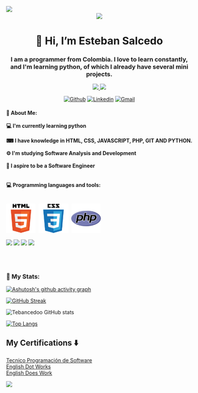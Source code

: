<img src="https://komarev.com/ghpvc/?username=Tebancedoo&color=blueviolet">

<div id="header" align="center"> 	
  <img src="https://github.com/Tebancedoo/Presentation-gif/blob/main/Presentacion%20de%20github.gif" height="400"/>
	
 <!-- <img src="https://user-images.githubusercontent.com/115185706/200709967-084638c8-d7ed-451e-96af-493642995250.gif" width="200"/>-->
  <h1>
    👋 Hi, I’m Esteban Salcedo
  </h1>
  <h3> 
    I am a programmer from Colombia. I love to learn constantly, and I'm learning python, of which I already have several mini projects.
  </h3>
</div>
<div id="badgest" align="center">
  <a href="https://codepen.io/Tebancedoo">
    <img width="90" src="https://user-images.githubusercontent.com/115185706/209584192-bc992b6e-b89e-40af-8842-86a60f317ba6.png">
  </a>
   <a href="https://replit.com/@Tebancedoo1">
    <img width="80" src="https://user-images.githubusercontent.com/115185706/209584111-24ed5aa5-512e-48fa-b557-dc721a3c4da4.png">
  </a>
	
[![Github](https://img.shields.io/badge/-Github-000?style=flat&logo=Github&logoColor=white)](https://github.com/Tebancedoo)
[![Linkedin](https://img.shields.io/badge/-LinkedIn-blue?style=flat&logo=Linkedin&logoColor=white)](https://www.linkedin.com/in/esteban-salcedo-perez-413133211/)
[![Gmail](https://img.shields.io/badge/-Gmail-c14438?style=flat&logo=Gmail&logoColor=white)](mailto:estebansalcedo211@gmail.com)
</div>

  <h4>
    👀 About Me:
  <br>
  <br>
   💻 I'm currently learning python
  <br>
  <br>
  ⌨ I have knowledge in HTML, CSS, JAVASCRIPT, PHP, GIT AND PYTHON.
  <br>
  <br>
  ⚙ I'm studying Software Analysis and Development
  <br>
  <br>
  🔩 I aspire to be a Software Engineer
  <br>
  <br>
  <br>
  <div align="left"
       
  #### :computer: Programming languages and tools: 
  <div>
  <br>
    <img src="https://github.com/devicons/devicon/blob/master/icons/html5/html5-original-wordmark.svg" title="Html" alt="html" width="80" height="80"/>&nbsp;
    <img src="https://github.com/devicons/devicon/blob/master/icons/css3/css3-original-wordmark.svg" title="Css" alt="Css" width="80" height="80"/>&nbsp;
     <img src="https://github.com/devicons/devicon/blob/master/icons/php/php-original.svg" title="Php" alt="Php" width="80" height="80"/>&nbsp;
  </div>
  </div>
 
<p>	
<code><img width="10%" src="https://www.vectorlogo.zone/logos/git-scm/git-scm-ar21.svg"></code>
<code><a href="https://www.python.org/" target="_blank"><img height="50" src="https://www.vectorlogo.zone/logos/python/python-ar21.svg"></a></code>
<code><a href="https://www.javascript.com/" target="_blank"><img height="50" src="https://www.vectorlogo.zone/logos/javascript/javascript-ar21.svg"></a></code>
<code><a href="https://jupyter.org/" target="_blank"><img height="45" src="https://www.vectorlogo.zone/logos/jupyter/jupyter-ar21.svg"></a></code>
</p>

  <br>
  <br>
  <h3> 🏦 My Stats: </h3>
  
  [![Ashutosh's github activity graph](https://github-readme-activity-graph.cyclic.app/graph?username=Tebancedoo&theme=high-contrast)](https://github.com/ashutosh00710/github-readme-activity-graph)


  [![GitHub Streak](http://github-readme-streak-stats.herokuapp.com?user=Tebancedoo&theme=highcontrast&hide_border=true)](https://git.io/streak-stats)
    
  ![Tebancedoo GitHub stats](https://github-readme-stats.vercel.app/api?username=Tebancedoo&show_icons=true&theme=radical&title_color=8E2DE2&text_color=fff)
  
  [![Top Langs](https://github-readme-stats.vercel.app/api/top-langs/?username=Tebancedoo&show_icons=true&theme=radical&title_color=8E2DE2&text_color=fff)](https://github.com/anuraghazra/github-readme-stats)
 <!--https://github.com/Tebancedoo/Awesome-Profile-README-templates/blob/master/multimedia/sanchitvj.md-->
 
 ## My Certifications :arrow_down:
 <a href="https://github.com/Tebancedoo/Certificates/blob/main/Certificado%20%20tecnico%20software.jpg">Tecnico Programación de Software</a>
 <br>
 <a href="https://github.com/Tebancedoo/Certificates/blob/main/Certificado%20ingles%20dot%20works.jpg">English Dot Works</a> 
 <br>
 <a href="https://github.com/Tebancedoo/Certificates/blob/main/Certificado%20ingles%20does%20works.jpg">English Does Work<a/>
 

 <!--https://github.com/github/codespaces-jupyter--><!--link para aprender jupyter notebook-->
<!--Buscar como hacer un cover para github y poner la imagen que tengo en certificados-->
 
 <img src="https://github.com/Tebancedoo/profile-readme-generator/blob/main/public/assets/snake.svg" height="200">
